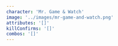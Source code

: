 ```yaml
---
character: 'Mr. Game & Watch'
image: '../images/mr-game-and-watch.png'
attributes: '[]'
killConfirms: '[]'
combos: '[]'
---
```


